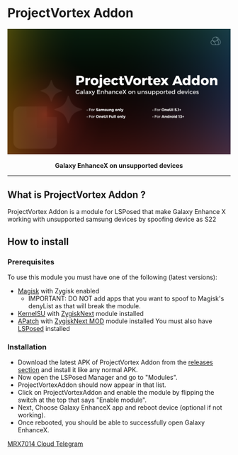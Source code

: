 # ProjectVortex Addon

<div align="center">
  <img src="assets/ProjectVortexAddon.png" alt="" />

<br />
  
**Galaxy EnhanceX on unsupported devices**
  
</div>

---

## What is ProjectVortex Addon ?
ProjectVortex Addon is a module for LSPosed that make Galaxy Enhance X working with unsupported samsung devices by spoofing device as S22

## How to install
### Prerequisites
To use this module you must have one of the following (latest versions):
- [Magisk](https://github.com/topjohnwu/Magisk) with Zygisk enabled
    - IMPORTANT: DO NOT add apps that you want to spoof to Magisk's denyList as that will break the module.
- [KernelSU](https://github.com/tiann/KernelSU) with [ZygiskNext](https://github.com/Dr-TSNG/ZygiskNext) module installed
- [APatch](https://github.com/bmax121/APatch) with [ZygiskNext MOD](https://github.com/Yervant7/ZygiskNext) module installed
You must also have [LSPosed](https://github.com/mywalkb/LSPosed_mod) installed

### Installation
- Download the latest APK of ProjectVortex Addon from the [releases section](https://github.com/mrx7014/ProjectVortex-Addon/releases) and install it like any normal APK.
- Now open the LSPosed Manager and go to "Modules".
- ProjectVortexAddon should now appear in that list.
- Click on ProjectVortexAddon and enable the module by flipping the switch at the top that says "Enable module".
- Next, Choose Galaxy EnhanceX app and reboot device (optional if not working).
- Once rebooted, you should be able to successfully open Galaxy EnhanceX.

[MRX7014 Cloud Telegram](https://t.me/mrx7014cloud)
